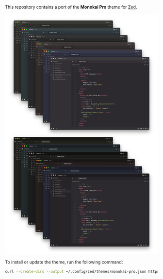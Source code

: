 This repository contains a port of the **Monokai Pro** theme for [Zed](https://zed.dev).

![](https://github.com/slymax/zed-themes/blob/main/screenshot.png?raw=true)

To install or update the theme, run the following command:

```sh
curl --create-dirs --output ~/.config/zed/themes/monokai-pro.json https://slymax.com/zed-themes/monokai-pro.json
```
